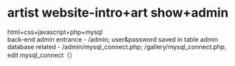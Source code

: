 # artist website-intro+art show+admin
html+css+javascript+php+mysql  
back-end admin entrance - /admin; user&password saved in table admin  
database related - /admin/mysql_connect.php; /gallery/mysql_connect.php, edit mysql_connect（）
